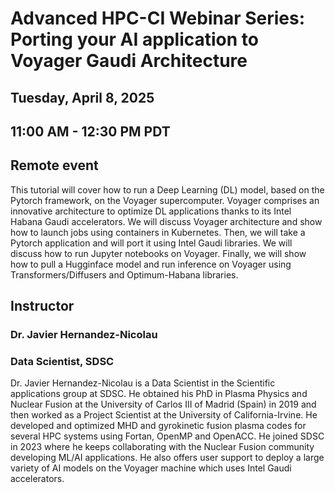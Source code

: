 # Advanced HPC-CI Webinar Series: Porting your AI application to Voyager Gaudi Architecture
## Tuesday, April 8, 2025
## 11:00 AM - 12:30 PM PDT
## Remote event

This tutorial will cover how to run a Deep Learning (DL) model, based on the Pytorch framework, on the Voyager supercomputer. Voyager comprises an innovative architecture to optimize DL applications thanks to its Intel Habana Gaudi accelerators. We will discuss Voyager architecture and show how to launch jobs using containers in Kubernetes. Then, we will take a Pytorch application and will port it using Intel Gaudi libraries. We will discuss how to run Jupyter notebooks on Voyager. Finally, we will show how to pull a Hugginface model and run inference on Voyager using Transformers/Diffusers and Optimum-Habana libraries.

## Instructor
### Dr. Javier Hernandez-Nicolau
### Data Scientist, SDSC
Dr. Javier Hernandez-Nicolau is a Data Scientist in the Scientific applications group at SDSC. He obtained his PhD in Plasma Physics and Nuclear Fusion at the University of Carlos III of Madrid (Spain) in 2019 and then worked as a Project Scientist at the University of California-Irvine. He developed and optimized MHD and gyrokinetic fusion plasma codes for several HPC systems using Fortan, OpenMP and OpenACC. He joined SDSC in 2023 where he keeps collaborating with the Nuclear Fusion community developing ML/AI applications. He also offers user support to deploy a large variety of AI models on the Voyager machine which uses Intel Gaudi accelerators.


